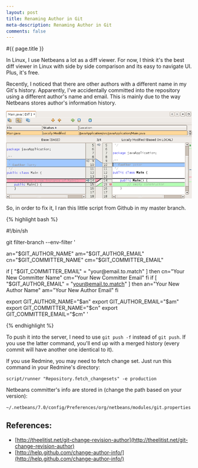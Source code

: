 ```yaml
---
layout: post
title: Renaming Author in Git
meta-description: Renaming Author in Git
comments: false
---
```


#{{ page.title }}

In Linux, I use Netbeans a lot as a diff viewer. For now, I think it's the best diff viewer in Linux with side by side comparison and its easy to navigate UI. Plus, it's free.

Recently, I noticed that there are other authors with a different name in my Git's history. Apparently, I've accidentally committed into the repository using a different author's name and email. This is mainly due to the way Netbeans stores author's information history.

<img src="/images/posts/2011-01-05-diff.png" width="584">

So, in order to fix it, I ran this little script from Github in my master branch.

{% highlight bash %}

#!/bin/sh

git filter-branch --env-filter '

an="$GIT_AUTHOR_NAME"
am="$GIT_AUTHOR_EMAIL"
cn="$GIT_COMMITTER_NAME"
cm="$GIT_COMMITTER_EMAIL"

if [ "$GIT_COMMITTER_EMAIL" = "your@email.to.match" ]
then
    cn="Your New Committer Name"
    cm="Your New Committer Email"
fi
if [ "$GIT_AUTHOR_EMAIL" = "your@email.to.match" ]
then
    an="Your New Author Name"
    am="Your New Author Email"
fi

export GIT_AUTHOR_NAME="$an"
export GIT_AUTHOR_EMAIL="$am"
export GIT_COMMITTER_NAME="$cn"
export GIT_COMMITTER_EMAIL="$cm"
'

{% endhighlight %}

To push it into the server, I need to use `git push -f` instead of `git push`. If you use the latter command, you'll end up with a merged history (every commit will have another one identical to it). 

If you use Redmine, you may need to fetch change set. Just run this command in your Redmine's directory:

	script/runner "Repository.fetch_changesets" -e production

Netbeans committer's info are stored in (change the path based on your version):

	~/.netbeans/7.0/config/Preferences/org/netbeans/modules/git.properties

## References:

* [http://theelitist.net/git-change-revision-author](http://theelitist.net/git-change-revision-author)
* [http://help.github.com/change-author-info/](http://help.github.com/change-author-info/)

